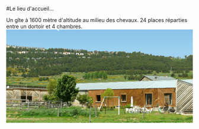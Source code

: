 #Le lieu d'accueil...

Un gîte à 1600 mètre d'altitude au milieu des chevaux. 24 places réparties entre un dortoir et 4 chambres.
![Gîte](https://github.com/pleinphare/documentation/blob/master/media/11380492393_e2c997fefe_o.jpg)

